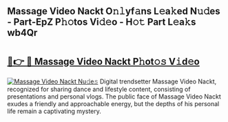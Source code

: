 ## Massage Video Nackt O𝚗𝚕yf𝚊ns L𝚎a𝚔ed N𝚞𝚍es - Part-EpZ P𝚑𝚘tos Vi𝚍𝚎o - H𝚘𝚝 Part L𝚎a𝚔s wb4Qr

# <h2><a href="http://kf2p1m.oniu.top/?m=Massage+Video+Nackt">🔗👉 🔴 Massage Video Nackt P𝚑ot𝚘𝚜 V𝚒d𝚎o</a></h2>

[![Massage Video Nackt Nu𝚍e𝚜](https://i.imgur.com/0qMVB7G.gif)](http://kf2p1m.oniu.top/?m=Massage+Video+Nackt)
Digital trendsetter Massage Video Nackt, recognized for sharing dance and lifestyle content, consisting of presentations and personal vlogs. The public face of Massage Video Nackt exudes a friendly and approachable energy, but the depths of his personal life remain a captivating mystery.  
